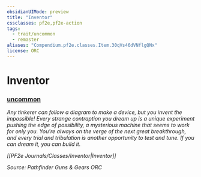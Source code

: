 ```yaml
---
obsidianUIMode: preview
title: "Inventor"
cssclasses: pf2e,pf2e-action
tags:
  - trait/uncommon
  - remaster
aliases: "Compendium.pf2e.classes.Item.30qVs46dVNflgQNx"
license: ORC
---
```

# Inventor

### [uncommon](uncommon "Uncommon Rarity Trait")






_Any tinkerer can follow a diagram to make a device, but you invent the impossible! Every strange contraption you dream up is a unique experiment pushing the edge of possibility, a mysterious machine that seems to work for only you. You're always on the verge of the next great breakthrough, and every trial and tribulation is another opportunity to test and tune. If you can dream it, you can build it._

_[[PF2e Journals/Classes/Inventor|Inventor]]_

*Source: Pathfinder Guns & Gears*
*ORC*